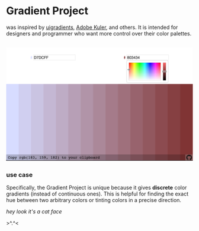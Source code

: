 # Gradient Project #
was inspired by [uigradients](http://uigradients.com/), [Adobe Kuler](https://color.adobe.com/create/color-wheel/), and others. It is intended for designers and programmer who want more control over their color palettes.

[![discrete gradient example](gradient.png)](http://jzwood.github.io/Waterfall-Color-Gradient/)
---

### **use case** ###

Specifically, the Gradient Project is unique because it gives **discrete** color gradients (instead of continuous ones). This is helpful for finding the exact hue between two arbitrary colors or tinting colors in a precise direction.

_hey look it's a  cat face_

\>^.^<
